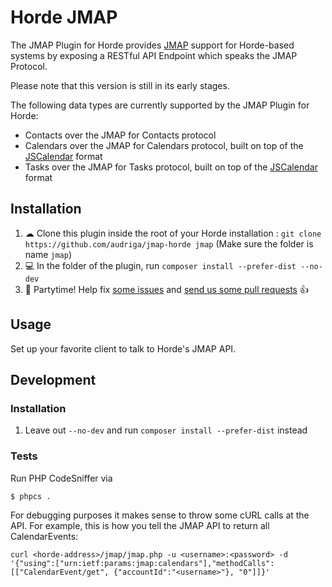 # Horde JMAP
The JMAP Plugin for Horde provides [JMAP](https://jmap.io/) support for Horde-based systems by exposing a RESTful API Endpoint which speaks the JMAP Protocol.

Please note that this version is still in its early stages.

The following data types are currently supported by the JMAP Plugin for Horde:

* Contacts over the JMAP for Contacts protocol
* Calendars over the JMAP for Calendars protocol, built on top of the [JSCalendar](https://tools.ietf.org/html/draft-ietf-calext-jscalendar-32) format
* Tasks over the JMAP for Tasks protocol, built on top of the [JSCalendar](https://tools.ietf.org/html/draft-ietf-calext-jscalendar-32) format

## Installation
1. ☁ Clone this plugin inside the root of your Horde installation : `git clone https://github.com/audriga/jmap-horde jmap` (Make sure the folder is name `jmap`)
1. 💻 In the folder of the plugin, run `composer install --prefer-dist --no-dev`
1. 🎉 Partytime! Help fix [some issues](https://github.com/audriga/jmap-horde/issues) and [send us some pull requests](https://github.com/audriga/jmap-horde/pulls) 👍

## Usage
Set up your favorite client to talk to Horde's JMAP API.

## Development
### Installation
1. Leave out `--no-dev` and run `composer install --prefer-dist` instead

### Tests
Run PHP CodeSniffer via
```
$ phpcs .
```

For debugging purposes it makes sense to throw some cURL calls at the API. For example, this is how you tell the JMAP API to return all CalendarEvents:
```
curl <horde-address>/jmap/jmap.php -u <username>:<password> -d '{"using":["urn:ietf:params:jmap:calendars"],"methodCalls":[["CalendarEvent/get", {"accountId":"<username>"}, "0"]]}'
```
